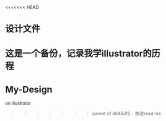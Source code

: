<<<<<<< HEAD
# 设计文件
这是一个备份，记录我学illustrator的历程
=======
# My-Design
on illustrator
>>>>>>> parent of d645df2... 修改read me
